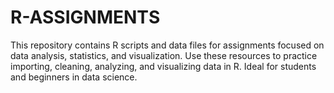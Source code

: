 # R-ASSIGNMENTS
This repository contains R scripts and data files for assignments focused on data analysis, statistics, and visualization. Use these resources to practice importing, cleaning, analyzing, and visualizing data in R. Ideal for students and beginners in data science.
